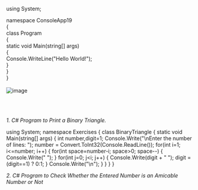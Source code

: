 using System;

namespace ConsoleApp19<br>
{<br>
    class Program<br>
    {<br>
        static void Main(string[] args)<br>
        {<br>
            Console.WriteLine("Hello World!");<br>
        }<br>
    }<br>
}<br>
<br>
![image](https://user-images.githubusercontent.com/97939934/154633081-3913abbe-ad9f-4c56-b4ec-e1228d00d574.png)

<br>
<br>


*1. C# Program to Print a Binary Triangle.*

using System;
namespace Exercises
{
 class BinaryTriangle
 {
 static void Main(string[] args)
 {
 int number,digit=1;
 Console.Write("\nEnter the number of lines: ");
 number = Convert.ToInt32(Console.ReadLine());
 for(int i=1; i<=number; i++)
 {
 for(int space=number-i; space>0; space--)
 {
 Console.Write(" ");
 }
 for(int j=0; j<i; j++)
 {
 Console.Write(digit + " ");
 digit = (digit==1) ? 0:1;
 }
 Console.Write("\n");
 }
 }
 }
}



*2. C# Program to Check Whether the Entered Number is an Amicable Number or Not*
